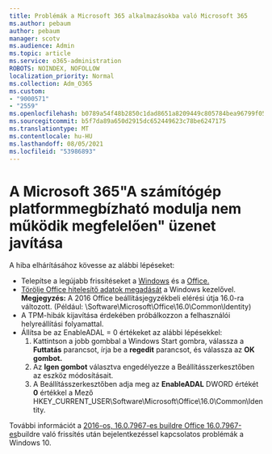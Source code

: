 ```yaml
---
title: Problémák a Microsoft 365 alkalmazásokba való Microsoft 365
ms.author: pebaum
author: pebaum
manager: scotv
ms.audience: Admin
ms.topic: article
ms.service: o365-administration
ROBOTS: NOINDEX, NOFOLLOW
localization_priority: Normal
ms.collection: Adm_O365
ms.custom:
- "9000571"
- "2559"
ms.openlocfilehash: b0789a54f48b2850c1dad8651a8209449c805784bea96799f05e67c4bc43fdb0
ms.sourcegitcommit: b5f7da89a650d2915dc652449623c78be6247175
ms.translationtype: MT
ms.contentlocale: hu-HU
ms.lasthandoff: 08/05/2021
ms.locfileid: "53986893"
---
```

# <a name="fixing-the-microsoft-365-apps-your-computers-trusted-platform-module-is-not-functioning-properly-message"></a>A Microsoft 365"A számítógép platformmegbízható modulja nem működik megfelelően" üzenet javítása

A hiba elhárításához kövesse az alábbi lépéseket:

- Telepítse a legújabb frissítéseket a [Windows](https://support.microsoft.com/help/4027667/windows-10-update) és a [Office.](https://support.office.com/article/update-office-and-your-computer-with-microsoft-update-2ab296f3-7f03-43a2-8e50-46de917611c5)
- [Törölje Office hitelesítő adatok megadását](https://docs.microsoft.com/office/troubleshoot/office-suite-issues/another-account-already-signed-in#step-4-clear-cached-credentials-on-the-computer) a Windows kezelővel.<br/>
    **Megjegyzés:** A 2016 Office beállításjegyzékbeli elérési útja 16.0-ra változott. (Például: \Software\Microsoft\Office\16.0\Common\Identity\)
- A [](https://docs.microsoft.com/office365/troubleshoot/administration/connection-issue-when-sign-in-office-2016#symptom-2) TPM-hibák kijavítása érdekében próbálkozzon a felhasználói helyreállítási folyamattal.
- Állítsa be az EnableADAL = 0 értékeket az alábbi lépésekkel:  
    1. Kattintson a jobb gombbal a Windows Start gombra, válassza a **Futtatás** parancsot, írja be a **regedit** parancsot, és válassza az **OK gombot.**
    2. Az **Igen gombot** választva engedélyezze a Beállításszerkesztőben az eszköz módosításait.
    3. A Beállításszerkesztőben adja meg az **EnableADAL** DWORD értékét **0** értékkel a Mező HKEY_CURRENT_USER\Software\Microsoft\Office\16.0\Common\Identity.

További információt a [2016-os, 16.0.7967-es buildre Office 16.0.7967-es](https://docs.microsoft.com/office365/troubleshoot/administration/connection-issue-when-sign-in-office-2016)buildre való frissítés után bejelentkezéssel kapcsolatos problémák a Windows 10.